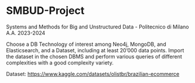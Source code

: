 # SMBUD-Project
Systems and Methods for Big and Unstructured Data - Politecnico di Milano A.A. 2023-2024

Choose a DB Technology of interest among Neo4j, MongoDB, and Elasticsearch, and a Dataset, including at least 20’000 data points. Import the dataset in the chosen DBMS and perform various queries of different complexities with a good complexity variety.

Dataset: https://www.kaggle.com/datasets/olistbr/brazilian-ecommerce
